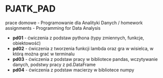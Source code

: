 # PJATK_PAD
prace domowe - Programowanie dla Analityki Danych / homework assignments - Programming for Data Analysis

- **pd01** - ćwiczenia z podstaw pythona (typy zmiennych, funkcje, obiektowość)
- **pd02** - ćwiczenia z tworzenia funkcji lambda oraz gra w wisielca, w którą można grać w terminalu
- **pd03** - ćwiczenia z podstaw pracy w bibliotece pandas, wczytywanie danych, podstwy pracy z pd.DataFrame
- **pd04** - ćwiczenia z podstaw macierzy w bibliotece numpy